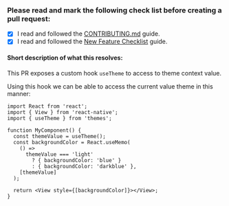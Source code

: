 ### Please read and mark the following check list before creating a pull request:

- [x] I read and followed the [CONTRIBUTING.md](https://github.com/akveo/react-native-ui-kitten/blob/master/CONTRIBUTING.md) guide.
- [x] I read and followed the [New Feature Checklist](https://github.com/akveo/react-native-ui-kitten/blob/master/DEV_DOCS.md) guide.

#### Short description of what this resolves:

This PR exposes a custom hook `useTheme` to access to theme context value.

Using this hook we can be able to access the current value theme in this manner:

```tsx
import React from 'react';
import { View } from 'react-native';
import { useTheme } from 'themes';

function MyComponent() {
  const themeValue = useTheme();
  const backgroundColor = React.useMemo(
    () =>
      themeValue === 'light'
        ? { backgroundColor: 'blue' }
        : { backgroundColor: 'darkblue' },
    [themeValue]
  );

  return <View style={[backgroundColor]}></View>;
}
```
